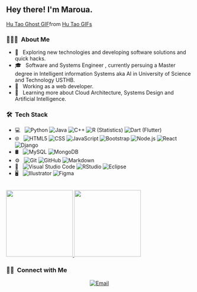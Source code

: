 <h2> Hey there! I'm Maroua.</h2>

<div class="tenor-gif-embed" data-postid="26220156" data-share-method="host" data-aspect-ratio="1" data-width="100%"><a href="https://tenor.com/view/hu-tao-ghost-wave-hello-genshin-impact-gif-26220156">Hu Tao Ghost GIF</a>from <a href="https://tenor.com/search/hu+tao-gifs">Hu Tao GIFs</a></div> <script type="text/javascript" async src="https://tenor.com/embed.js"></script>

<h3> 👨🏻‍💻 &nbsp;About Me </h3>

- 🤔 &nbsp; Exploring new technologies and developing software solutions and quick hacks.
- 🎓 &nbsp; Software and Systems Engineer , currently persuing a Master degree in Intelligent information Systems aka AI in University of Science and Technology USTHB.
- 💼 &nbsp; Working as a web developer.
- 🌱 &nbsp; Learning more about Cloud Architecture, Systems Design and Artificial Intelligence.


<h3> 🛠 &nbsp;Tech Stack</h3>

- 💻 &nbsp;
  ![Python](https://img.shields.io/badge/-Python-333333?style=flat&logo=python)
  ![Java](https://img.shields.io/badge/-Java-333333?style=flat&logo=Java&logoColor=007396)
  ![C++](https://img.shields.io/badge/-C++-333333?style=flat&logo=C%2B%2B&logoColor=00599C)
  ![R (Statistics)](https://img.shields.io/badge/-R-333333?style=flat&logo=R&logoColor=276DC3)
  ![Dart (Flutter)](https://img.shields.io/badge/-Dart-333333?style=flat&logo=dart&logoColor=276DC3)
- 🌐 &nbsp;
  ![HTML5](https://img.shields.io/badge/-HTML5-333333?style=flat&logo=HTML5)
  ![CSS](https://img.shields.io/badge/-CSS-333333?style=flat&logo=CSS3&logoColor=1572B6)
  ![JavaScript](https://img.shields.io/badge/-JavaScript-333333?style=flat&logo=javascript)
  ![Bootstrap](https://img.shields.io/badge/-Bootstrap-333333?style=flat&logo=bootstrap&logoColor=563D7C)
  ![Node.js](https://img.shields.io/badge/-Node.js-333333?style=flat&logo=node.js)
  ![React](https://img.shields.io/badge/-React-333333?style=flat&logo=react)
  ![Django](https://img.shields.io/badge/-Django-333333?style=flat&logo=django)
- 🛢 &nbsp;
  ![MySQL](https://img.shields.io/badge/-MySQL-333333?style=flat&logo=mysql)
  ![MongoDB](https://img.shields.io/badge/-MongoDB-333333?style=flat&logo=mongodb)
- ⚙️ &nbsp;
  ![Git](https://img.shields.io/badge/-Git-333333?style=flat&logo=git)
  ![GitHub](https://img.shields.io/badge/-GitHub-333333?style=flat&logo=github)
  ![Markdown](https://img.shields.io/badge/-Markdown-333333?style=flat&logo=markdown)
- 🔧 &nbsp;
  ![Visual Studio Code](https://img.shields.io/badge/-Visual%20Studio%20Code-333333?style=flat&logo=visual-studio-code&logoColor=007ACC)
  ![RStudio](https://img.shields.io/badge/-RStudio-333333?style=flat&logo=rstudio)
  ![Eclipse](https://img.shields.io/badge/-Eclipse-333333?style=flat&logo=eclipse-ide&logoColor=2C2255)
- 🖥 &nbsp;
  ![Illustrator](https://img.shields.io/badge/-Illustrator-333333?style=flat&logo=adobe-illustrator)
  ![Figma](https://img.shields.io/badge/-Figma-333333?style=flat&logo=figma)
  

<br/>

<a href="https://github.com/Ceoxinia">
  <img height="180em" src="https://github-readme-stats.vercel.app/api?username=Ceoxinia&theme=buefy&show_icons=true" />
  <img height="180em" src="https://github-readme-stats.vercel.app/api/top-langs/?username=Ceoxinia&theme=buefy&layout=compact" />
</a>

<br/>

<h3> 🤝🏻 &nbsp;Connect with Me </h3>

<p align="center">
<a href="mailto:mllekhemissimaroua@gmail.com"><img alt="Email" src="https://img.shields.io/badge/Email-mllekhemissimaroua@gmail.com-blue?style=flat-square&logo=gmail"></a>
</p>

